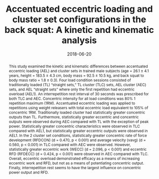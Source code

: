 ---
title: "Accentuated eccentric loading and cluster set configurations in the back squat: A kinetic and kinematic analysis"
author: ''
date: '2018-06-20'
slug: ael-kinematic-kinetic-analysis
publication_type: 2
publication: "*The Journal of Strength and Conditioning Research*. Advance online publication. https://doi.org/10.1519/JSC.0000000000002677"
abstract: 
  'This study examined the kinetic and kinematic differences between accentuated eccentric loading (AEL) and cluster sets in trained male subjects (age = 26.1 ± 4.1 years, height = 183.5 ± 4.3 cm, body mass = 92.5 ± 10.5 kg, and back squat to body mass ratio = 1.8 ± 0.3). Four load condition sessions consisted of traditionally loaded (TL) “straight sets,” TL cluster (TLC) sets, AEL cluster (AEC) sets, and AEL “straight sets” where only the first repetition had eccentric overload (AEL1). An interrepetition rest interval of 30 seconds was prescribed for both TLC and AEC. Concentric intensity for all load conditions was 80% 1 repetition maximum (1RM). Accentuated eccentric loading was applied to repetitions using weight releasers with total eccentric load equivalent to 105% of concentric 1RM. Traditionally loaded cluster had statistically greater concentric outputs than TL. Furthermore, statistically greater eccentric and concentric outputs were observed during AEC compared with TL with the exception of peak power. Statistically greater concentric characteristics were observed in TLC compared with AEL1, but statistically greater eccentric outputs were observed in AEL1. In the 2 cluster set conditions, statistically greater concentric rate of force development (RFDCON) (d = 0.470, p < 0.001) and average velocity (vavg) (d = 0.560, p < 0.001) in TLC compared with AEC were observed. However, statistically greater eccentric work (WECC) (d = 2.096, p < 0.001) and eccentric RFD (RFDECC) (d = 0.424, p < 0.001) were observed in AEC compared with TLC. Overall, eccentric overload demonstrated efficacy as a means of increasing eccentric work and RFD, but not as a means of potentiating concentric output. Finally, interrepetition rest seems to have the largest influence on concentric power output and RFD.'
authors: ["John P. Wagle", "Aaron J. Cunanan", "Kevin M. Carroll", "Matt L. Sams", "Alexander B. Wetmore", "Garett E. Bingham", "Christopher B. Taber", "Brad H. DeWeese", "Kimitake Sato", "Charles A. Stuart", "Michael H. Stone"]
lastmod: '2019-06-04T14:43:12-07:00'
featured: no
image:
  caption: ''
  focal_point: ''
  preview_only: no
tags: ["resistance training", "eccentric overload", "power", "programming"]
projects: []
---